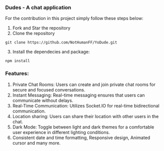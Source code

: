 ### Dudes - A chat application 

For the contribution in this project simply follow these steps below:

1. Fork and Star the repository
2. Clone the repository
```
git clone https://github.com/NotHumanFF/YoDude.git
```
3. Install the dependecies and package:
```
npm install
```

### Features:
1. Private Chat Rooms: Users can create and join private chat rooms for secure and focused conversations.
2. Instant Messaging: Real-time messaging ensures that users can communicate without delays.
3. Real-Time Communication: Utilizes Socket.IO for real-time bidirectional communication.
4. Location sharing: Users can share their location with other users in the chat.
5. Dark Mode: Toggle between light and dark themes for a comfortable user experience in different lighting conditions.
6. Consistent date and time formatting, Responsive design, Animated cursor and many more.
